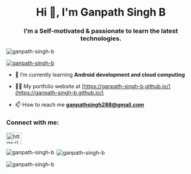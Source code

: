 <h1 align="center">Hi 👋, I'm Ganpath Singh B</h1>
<h3 align="center">I’m a Self-motivated & passionate to learn the latest technologies. </h3>

<p align="left"> <img src="https://komarev.com/ghpvc/?username=ganpath-singh-b&label=Profile%20views&color=0e75b6&style=flat" alt="ganpath-singh-b" /> </p>

<p align="left"> <a href="https://github.com/ryo-ma/github-profile-trophy"><img src="https://github-profile-trophy.vercel.app/?username=ganpath-singh-b" alt="ganpath-singh-b" /></a> </p>

- 🌱 I’m currently learning **Android development and cloud computing**

- 👨‍💻 My portfolio website at [https://ganpath-singh-b.github.io/](https://ganpath-singh-b.github.io/)

- 📫 How to reach me **ganpathsingh288@gmail.com**

<h3 align="left">Connect with me:</h3>
<p align="left">
<a href="https://linkedin.com/in/https://www.linkedin.com/in/ganpath-singh-b-b0a873198" target="blank"><img align="center" src="https://raw.githubusercontent.com/rahuldkjain/github-profile-readme-generator/master/src/images/icons/Social/linked-in-alt.svg" alt="https://www.linkedin.com/in/ganpath-singh-b-b0a873198" height="30" width="40" /></a>
</p>


<p><img align="left" src="https://github-readme-stats.vercel.app/api/top-langs?username=ganpath-singh-b&show_icons=true&locale=en&layout=compact" alt="ganpath-singh-b" /></p>

<p>&nbsp;<img align="center" src="https://github-readme-stats.vercel.app/api?username=ganpath-singh-b&show_icons=true&locale=en" alt="ganpath-singh-b" /></p>

<p><img align="center" src="https://github-readme-streak-stats.herokuapp.com/?user=ganpath-singh-b&" alt="ganpath-singh-b" /></p>
